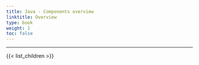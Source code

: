 ```yaml
---
title: Java - Components overview
linktitle: Overview
type: book
weight: 1
toc: false
---
```


---
{{< list_children >}}